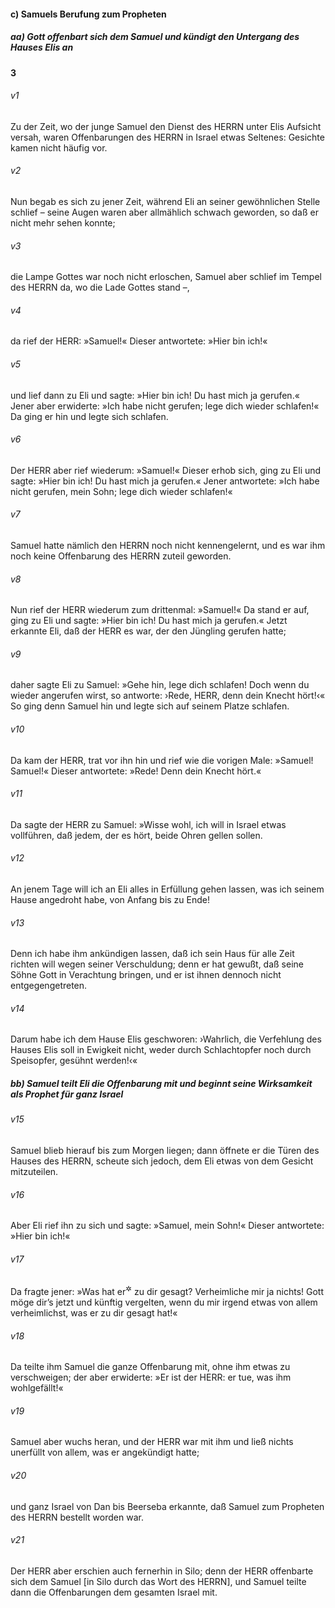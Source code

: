 #### c) Samuels Berufung zum Propheten

##### aa) Gott offenbart sich dem Samuel und kündigt den Untergang des Hauses Elis an

__3__

###### v1
Zu der Zeit, wo der junge Samuel den Dienst des HERRN unter Elis Aufsicht versah, waren Offenbarungen des HERRN in Israel etwas Seltenes: Gesichte kamen nicht häufig vor.

###### v2
Nun begab es sich zu jener Zeit, während Eli an seiner gewöhnlichen Stelle schlief – seine Augen waren aber allmählich schwach geworden, so daß er nicht mehr sehen konnte;

###### v3
die Lampe Gottes war noch nicht erloschen, Samuel aber schlief im Tempel des HERRN da, wo die Lade Gottes stand –,

###### v4
da rief der HERR: »Samuel!« Dieser antwortete: »Hier bin ich!«

###### v5
und lief dann zu Eli und sagte: »Hier bin ich! Du hast mich ja gerufen.« Jener aber erwiderte: »Ich habe nicht gerufen; lege dich wieder schlafen!« Da ging er hin und legte sich schlafen.

###### v6
Der HERR aber rief wiederum: »Samuel!« Dieser erhob sich, ging zu Eli und sagte: »Hier bin ich! Du hast mich ja gerufen.« Jener antwortete: »Ich habe nicht gerufen, mein Sohn; lege dich wieder schlafen!«

###### v7
Samuel hatte nämlich den HERRN noch nicht kennengelernt, und es war ihm noch keine Offenbarung des HERRN zuteil geworden.

###### v8
Nun rief der HERR wiederum zum drittenmal: »Samuel!« Da stand er auf, ging zu Eli und sagte: »Hier bin ich! Du hast mich ja gerufen.« Jetzt erkannte Eli, daß der HERR es war, der den Jüngling gerufen hatte;

###### v9
daher sagte Eli zu Samuel: »Gehe hin, lege dich schlafen! Doch wenn du wieder angerufen wirst, so antworte: ›Rede, HERR, denn dein Knecht hört!‹« So ging denn Samuel hin und legte sich auf seinem Platze schlafen.


###### v10
Da kam der HERR, trat vor ihn hin und rief wie die vorigen Male: »Samuel! Samuel!« Dieser antwortete: »Rede! Denn dein Knecht hört.«

###### v11
Da sagte der HERR zu Samuel: »Wisse wohl, ich will in Israel etwas vollführen, daß jedem, der es hört, beide Ohren gellen sollen.

###### v12
An jenem Tage will ich an Eli alles in Erfüllung gehen lassen, was ich seinem Hause angedroht habe, von Anfang bis zu Ende!

###### v13
Denn ich habe ihm ankündigen lassen, daß ich sein Haus für alle Zeit richten will wegen seiner Verschuldung; denn er hat gewußt, daß seine Söhne Gott in Verachtung bringen, und er ist ihnen dennoch nicht entgegengetreten.

###### v14
Darum habe ich dem Hause Elis geschworen: ›Wahrlich, die Verfehlung des Hauses Elis soll in Ewigkeit nicht, weder durch Schlachtopfer noch durch Speisopfer, gesühnt werden!‹«

##### bb) Samuel teilt Eli die Offenbarung mit und beginnt seine Wirksamkeit als Prophet für ganz Israel


###### v15
Samuel blieb hierauf bis zum Morgen liegen; dann öffnete er die Türen des Hauses des HERRN, scheute sich jedoch, dem Eli etwas von dem Gesicht mitzuteilen.

###### v16
Aber Eli rief ihn zu sich und sagte: »Samuel, mein Sohn!« Dieser antwortete: »Hier bin ich!«

###### v17
Da fragte jener: »Was hat er<sup title="d.h. der HERR">&#x2732;</sup>
 zu dir gesagt? Verheimliche mir ja nichts! Gott möge dir’s jetzt und künftig vergelten, wenn du mir irgend etwas von allem verheimlichst, was er zu dir gesagt hat!«

###### v18
Da teilte ihm Samuel die ganze Offenbarung mit, ohne ihm etwas zu verschweigen; der aber erwiderte: »Er ist der HERR: er tue, was ihm wohlgefällt!«


###### v19
Samuel aber wuchs heran, und der HERR war mit ihm und ließ nichts unerfüllt von allem, was er angekündigt hatte;

###### v20
und ganz Israel von Dan bis Beerseba erkannte, daß Samuel zum Propheten des HERRN bestellt worden war.

###### v21
Der HERR aber erschien auch fernerhin in Silo; denn der HERR offenbarte sich dem Samuel [in Silo durch das Wort des HERRN], und Samuel teilte dann die Offenbarungen dem gesamten Israel mit.